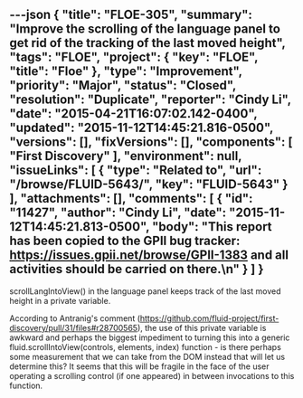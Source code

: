 ---json
{
  "title": "FLOE-305",
  "summary": "Improve the scrolling of the language panel to get rid of the tracking of the last moved height",
  "tags": "FLOE",
  "project": {
    "key": "FLOE",
    "title": "Floe"
  },
  "type": "Improvement",
  "priority": "Major",
  "status": "Closed",
  "resolution": "Duplicate",
  "reporter": "Cindy Li",
  "date": "2015-04-21T16:07:02.142-0400",
  "updated": "2015-11-12T14:45:21.816-0500",
  "versions": [],
  "fixVersions": [],
  "components": [
    "First Discovery"
  ],
  "environment": null,
  "issueLinks": [
    {
      "type": "Related to",
      "url": "/browse/FLUID-5643/",
      "key": "FLUID-5643"
    }
  ],
  "attachments": [],
  "comments": [
    {
      "id": "11427",
      "author": "Cindy Li",
      "date": "2015-11-12T14:45:21.813-0500",
      "body": "This report has been copied to the GPII bug tracker: <https://issues.gpii.net/browse/GPII-1383> and all activities should be carried on there.\n"
    }
  ]
}
---
scrollLangIntoView() in the language panel keeps track of the last moved height in a private variable.&#x20;

According to Antranig's comment (<https://github.com/fluid-project/first-discovery/pull/31/files#r28700565>), the use of this private variable is awkward and perhaps the biggest impediment to turning this into a generic fluid.scrollIntoView(controls, elements, index) function - is there perhaps some measurement that we can take from the DOM instead that will let us determine this? It seems that this will be fragile in the face of the user operating a scrolling control (if one appeared) in between invocations to this function.

        